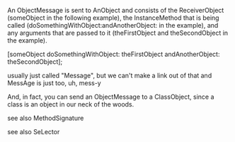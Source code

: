 

An ObjectMessage is sent to AnObject and consists of the ReceiverObject (someObject in the following example), the InstanceMethod that is being called (doSomethingWithObject:andAnotherObject: in the example), and any arguments that are passed to it (theFirstObject and theSecondObject in the example). 

    
[someObject doSomethingWithObject: theFirstObject
                 andAnotherObject: theSecondObject];


usually just called "Message", but we can't make a link out of that and MessAge is just too, uh, mess-y

And, in fact, you can send an ObjectMessage to a ClassObject, since a class is an object in our neck of the woods.

see also MethodSignature

see also SeLector
